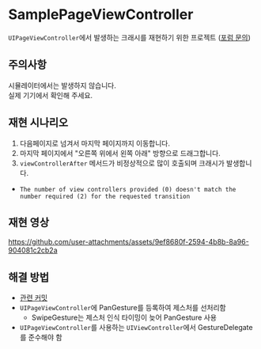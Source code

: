 # SamplePageViewController
`UIPageViewController`에서 발생하는 크래시를 재현하기 위한 프로젝트 ([포럼 문의](https://developer.apple.com/forums/thread/761662))

## 주의사항
시뮬레이터에서는 발생하지 않습니다.  
실제 기기에서 확인해 주세요.

## 재현 시나리오
1. 다음페이지로 넘겨서 마지막 페이지까지 이동합니다.
2. 마지막 페이지에서 "오른쪽 위에서 왼쪽 아래" 방향으로 드래그합니다.
3. `viewControllerAfter` 메서드가 비정상적으로 많이 호출되며 크래시가 발생합니다.
  - `The number of view controllers provided (0) doesn't match the number required (2) for the requested transition`

## 재현 영상

https://github.com/user-attachments/assets/9ef8680f-2594-4b8b-8a96-904081c2cb2a

## 해결 방법
- [관련 커밋](https://github.com/jeongju9216/SamplePageViewController/commit/fcd7912d82a64518f4cd1a890edafe1fa63532c9)
- `UIPageViewController`에 PanGesture를 등록하여 제스처를 선처리함
  - SwipeGesture는 제스처 인식 타이밍이 늦어 PanGesture 사용
- `UIPageViewController`를 사용하는 `UIViewController`에서 GestureDelegate를 준수해야 함
